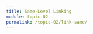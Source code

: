 ```yaml
---
title: Same-Level Linking
module: topic-02
permalink: /topic-02/link-same/
---
```


<div class="divider-rounded"></div>

